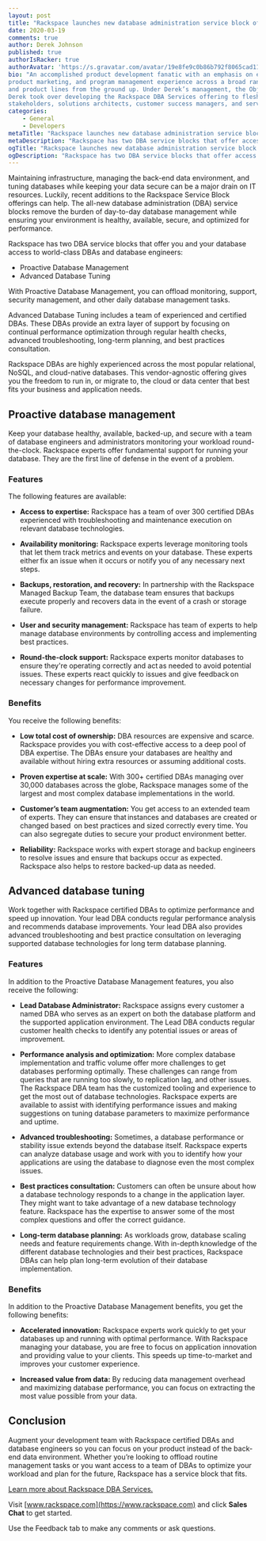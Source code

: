 ```yaml
---
layout: post
title: "Rackspace launches new database administration service block offerings"
date: 2020-03-19
comments: true
author: Derek Johnson
published: true
authorIsRacker: true
authorAvatar: 'https://s.gravatar.com/avatar/19e8fe9c0b86b792f8065cad11364cf7'
bio: "An accomplished product development fanatic with an emphasis on execution, Derek has significant product management,
product marketing, and program management experience across a broad range of industries with a track record for growing businesses
and product lines from the ground up. Under Derek’s management, the ObjectRocket MongoDB and Redis offering grew extensively. In 2019,
Derek took over developing the Rackspace DBA Services offering to flesh out the capabilities while working side by side with sales
stakeholders, solutions architects, customer success managers, and service delivery engineers."
categories:
    - General
    - Developers
metaTitle: "Rackspace launches new database administration service block offerings"
metaDescription: "Rackspace has two DBA service blocks that offer access to world-class DBAs and database engineers at the level of support you and your database need. "
ogTitle: "Rackspace launches new database administration service block offerings"
ogDescription: "Rackspace has two DBA service blocks that offer access to world-class DBAs and database engineers at the level of support you and your database need."
---
```


Maintaining infrastructure, managing the back-end data environment, and tuning databases while keeping your data secure can be a major drain on IT resources.
Luckily, recent additions to the Rackspace Service Block offerings can help. The all-new database administration (DBA) service blocks remove the burden of
day-to-day database management while ensuring your environment is healthy, available, secure, and optimized for performance.

<!--more-->

Rackspace has two DBA service blocks that offer you and your database access to world-class DBAs and database engineers:

- Proactive Database Management
- Advanced Database Tuning

With Proactive Database Management, you can offload monitoring, support, security management, and other daily database management tasks.

Advanced Database Tuning includes a team of experienced and certified DBAs. These DBAs provide an extra layer of support by focusing on
continual performance optimization through regular health checks, advanced troubleshooting, long-term planning, and best practices consultation.

Rackspace DBAs are highly experienced across the most popular relational, NoSQL, and cloud-native databases. This
vendor-agnostic offering
gives you the freedom to run in, or migrate to, the cloud or data center that best fits your business and application needs.

## Proactive database management

Keep your database healthy, available, backed-up, and secure with a team of database engineers and administrators
monitoring your workload round-the-clock. Rackspace experts offer fundamental support for running your database.
They are the first line of defense in the event of a problem.

### Features

The following features are available:

- **Access to expertise:** Rackspace has a team of over 300 certified DBAs experienced with troubleshooting and maintenance execution on relevant database technologies.

- **Availability monitoring:** Rackspace experts leverage monitoring tools that let them track metrics and events on your database. These experts either fix
an issue when it occurs or notify you of any necessary next steps. 

- **Backups, restoration, and recovery:** In partnership with the Rackspace Managed Backup Team, the database team ensures that backups execute properly and recovers
data in the event of a crash or storage failure.

- **User and security management:** Rackspace has team of experts to help manage database environments by controlling access and implementing best practices.

- **Round-the-clock support:** Rackspace experts monitor databases to ensure they're operating correctly and act as needed to avoid potential issues.
These experts react quickly to issues and give feedback on necessary changes for performance improvement.

### Benefits

You receive the following benefits:

- **Low total cost of ownership:** DBA resources are expensive and scarce. Rackspace provides you with cost-effective access to a deep pool of DBA expertise. The DBAs ensure your databases are healthy and available without hiring extra resources or assuming additional costs.

- **Proven expertise at scale:** With 300+ certified DBAs managing over 30,000 databases across the globe, Rackspace manages some of the largest and
most complex database implementations in the world.

- **Customer’s team augmentation:** You get access to an extended team of experts. They can ensure that instances and databases are created or changed based 
on best practices and sized correctly every time. You can also segregate duties to secure your product environment better.

- **Reliability:** Rackspace works with expert storage and backup engineers to resolve issues and ensure that backups occur as expected. Rackspace also helps to restore backed-up data as needed.

## Advanced database tuning

Work together with Rackspace certified DBAs to optimize performance and speed up innovation. Your lead DBA conducts regular performance analysis and recommends database improvements. Your lead DBA also provides advanced troubleshooting and best practice consultation on leveraging supported database technologies for long term database planning.

### Features

In addition to the Proactive Database Management features, you also receive the following:

- **Lead Database Administrator:** Rackspace assigns every customer a named DBA who serves as an expert on both the database platform and the supported application environment.
The Lead DBA conducts regular customer health checks to identify any potential issues or areas of improvement.

- **Performance analysis and optimization:** More complex database implementation and traffic volume offer more challenges to get databases performing
optimally. These challenges can range from queries that are running too slowly, to replication lag, and other issues. The Rackspace DBA team has the customized tooling
and experience to get the most out of database technologies. Rackspace experts are available to assist with identifying performance issues and making suggestions
on tuning database parameters to maximize performance and uptime.

- **Advanced troubleshooting:** Sometimes, a database performance or stability issue extends beyond the database itself. Rackspace experts can analyze
database usage and work with you to identify how your applications are using the database to diagnose even the most complex issues.

- **Best practices consultation:** Customers can often be unsure about how a database technology responds to a change in the application layer. They might want to
take advantage of a new database technology feature. Rackspace has the expertise to answer some of the most complex questions and offer the correct guidance.

- **Long-term database planning:** As workloads grow, database scaling needs and feature requirements change. With in-depth knowledge of the different database
technologies and their best practices, Rackspace DBAs can help plan long-term evolution of their database implementation.

### Benefits

In addition to the Proactive Database Management benefits, you get the following benefits:

- **Accelerated innovation:** Rackspace experts work quickly to get your databases up and running with optimal performance.
With Rackspace managing your database, you are free to focus on application innovation and providing value to your clients.
This speeds up time-to-market and improves your customer experience.

- **Increased value from data:** By reducing data management overhead and maximizing database performance, you can focus on extracting the most value possible from your data.

## Conclusion

Augment your development team with Rackspace certified DBAs and database engineers so you can focus on your product instead of
the back-end data environment. Whether you’re looking to offload routine management tasks or you want
access to a team of DBAs to optimize your workload and plan for the future, Rackspace has a service block that fits.


<a class="cta blue" id="cta" href="https://www.rackspace.com/data/dba-services">Learn more about Rackspace DBA Services.</a>

Visit [www.rackspace.com](https://www.rackspace.com) and click **Sales Chat**
to get started.

Use the Feedback tab to make any comments or ask questions.

